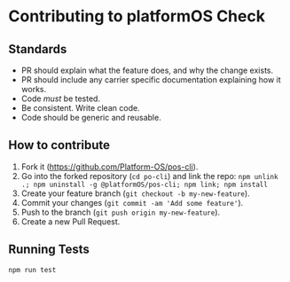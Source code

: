 # Contributing to platformOS Check

## Standards

* PR should explain what the feature does, and why the change exists.
* PR should include any carrier specific documentation explaining how it works.
* Code _must_ be tested.
* Be consistent. Write clean code.
* Code should be generic and reusable.

## How to contribute

1. Fork it (https://github.com/Platform-OS/pos-cli).
2. Go into the forked repository (`cd po-cli`) and link the repo: `npm unlink .; npm uninstall -g @platformOS/pos-cli; npm link; npm install`
2. Create your feature branch (`git checkout -b my-new-feature`).
3. Commit your changes (`git commit -am 'Add some feature'`).
4. Push to the branch (`git push origin my-new-feature`).
5. Create a new Pull Request.

## Running Tests

```
npm run test
```

